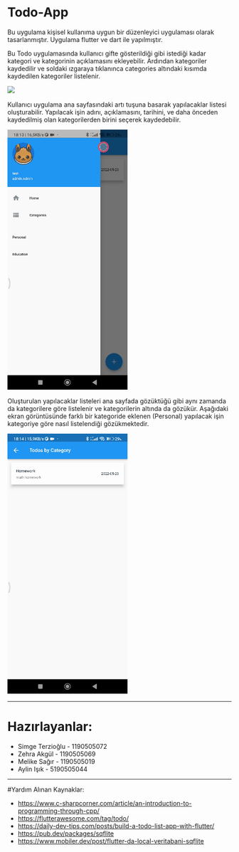 # Todo-App

Bu uygulama kişisel kullanıma uygun bir düzenleyici uygulaması olarak tasarlanmıştır. Uygulama flutter ve dart ile yapılmıştır.

Bu Todo uygulamasında kullanıcı gifte gösterildiği gibi istediği kadar kategori ve kategorinin açıklamasını ekleyebilir. Ardından kategoriler kaydedilir ve soldaki ızgaraya tıklanınca categories altındaki kısımda kaydedilen kategoriler listelenir.

![](https://github.com/SimgeTerzioglu/Todo-App/blob/main/1.gif)

Kullanıcı uygulama ana sayfasındaki artı tuşuna basarak yapılacaklar listesi oluşturabilir. Yapılacak işin adını, açıklamasını, tarihini, ve daha önceden kaydedilmiş olan kategorilerden birini seçerek kaydedebilir.

![](https://github.com/SimgeTerzioglu/Todo-App/blob/main/2.gif)

Oluşturulan yapılacaklar listeleri ana sayfada gözüktüğü gibi aynı zamanda da kategorilere göre listelenir ve kategorilerin altında da gözükür. Aşağıdaki ekran görüntüsünde farklı bir kategoride eklenen (Personal) yapılacak işin kategoriye göre nasıl listelendiği gözükmektedir.

![](https://github.com/SimgeTerzioglu/Todo-App/blob/main/3.gif)

***
# Hazırlayanlar: 
* Simge Terzioğlu - 1190505072
* Zehra Akgül - 1190505069
* Melike Sağır - 1190505019
* Aylin Işık - 5190505044

***

#Yardım Alınan Kaynaklar:
* https://www.c-sharpcorner.com/article/an-introduction-to-programming-through-cpp/
* https://flutterawesome.com/tag/todo/
* https://daily-dev-tips.com/posts/build-a-todo-list-app-with-flutter/
* https://pub.dev/packages/sqflite
* https://www.mobiler.dev/post/flutter-da-local-veritabani-sqflite
